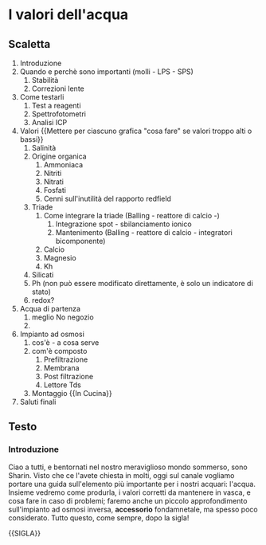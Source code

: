 # I valori dell'acqua

## Scaletta

1) Introduzione
2) Quando e perchè sono importanti (molli - LPS - SPS)
   1) Stabilità
   2) Correzioni lente
3) Come testarli
   1) Test a reagenti
   2) Spettrofotometri
   3) Analisi ICP
4) Valori {{Mettere per ciascuno grafica "cosa fare" se valori troppo alti o bassi}}
   1) Salinità
   2) Origine organica
      1) Ammoniaca
      2) Nitriti
      3) Nitrati
      4) Fosfati
      5) Cenni sull'inutilità del rapporto redfield
   3) Triade
      1) Come integrare la triade (Balling - reattore di calcio -)
         1) Integrazione spot - sbilanciamento ionico
         2) Mantenimento (Balling - reattore di calcio - integratori bicomponente)  
      2) Calcio
      3) Magnesio
      4) Kh
   4) Silicati
   5) Ph (non può essere modificato direttamente, è solo un indicatore di stato)
   6) redox?
5) Acqua di partenza
   1) meglio No negozio
   2) 
6) Impianto ad osmosi
   1) cos'è - a cosa serve
   2) com'è composto
      1) Prefiltrazione
      2) Membrana
      3) Post filtrazione
      4) Lettore Tds
   3) Montaggio {{In Cucina}}
7) Saluti finali




## Testo

### Introduzione
Ciao a tutti, e bentornati nel nostro meraviglioso mondo sommerso, sono Sharin. Visto che ce l'avete chiesta in molti, oggi sul canale vogliamo portare una guida sull'elemento più importante per i nostri acquari: l'acqua.  Insieme vedremo come produrla, i valori corretti da mantenere in vasca, e cosa fare in caso di problemi; faremo anche un piccolo approfondimento sull'impianto ad osmosi inversa, **accessorio** fondamnetale, ma spesso poco considerato.
Tutto questo, come sempre, dopo la sigla!

{{SIGLA}}




   